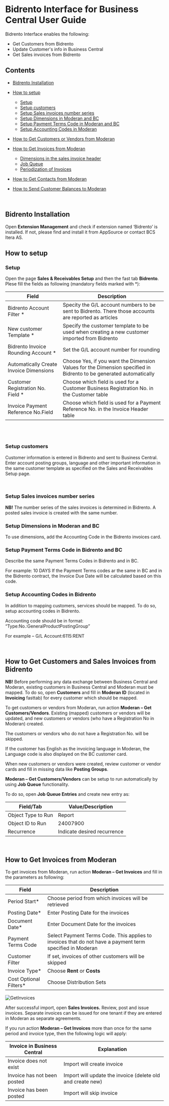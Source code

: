 # Bidrento Interface for Business Central User Guide

Bidrento Interface enables the following:
- Get Customers from Bidrento
- Update Customer's info in Business Central
- Get Sales invoices from Bidrento


## Contents
- [Bidrento Installation](#bidrento-installation)
- [How to setup](#how-to-setup) 
  - [Setup](#setup)
  - [Setup customers](#setup-customers) 
  - [Setup Sales invoices number series](#setup-sales-invoices-number-series)
  - [Setup Dimensions in Moderan and BC](#setup-dimensions-in-Moderan-and-BC)
  - [Setup Payment Terms Code in Moderan and BC](#setup-payment-terms-code-in-Moderan-and-BC)
  - [Setup Accounting Codes in Moderan](#setup-accounting-codes-in-moderan) 
- [How to Get Customers or Vendors from Moderan](#how-to-get-customers-or-vendors-from-moderan) 
- [How to Get Invoices from Moderan](#how-to-get-invoices-from-moderan)
  - [Dimensions in the sales invoice header](#dimensions-in-the-sales-invoice-header)
  - [Job Queue](#job_queue)
  - [Periodization of Invoices](#periodization-of-invoices) 
- [How to Get Contacts from Moderan](#how-to-get-contacts-from-moderan)
- [How to Send Customer Balances to Moderan](#how-to-send-customer-balances-to-moderan) 
  
  <br/>
  

## Bidrento Installation
Open **Extension Management** and check if extension named ‘Bidrento’ is installed. If not, please find and install it from AppSource or contact BCS Itera AS.




## How to setup

### Setup

Open the page **Sales & Receivables Setup** and then the fast tab **Bidrento**. Plese fill the fields as following (mandatory fields marked with *):

|Field|Description|
|---|---|
|Bidrento Account Filter *|Specity the G/L account numbers to be sent to Bidrento. There those accounts are reported as articles| 
|New customer Template *|Specify the customer template to be used when creating a new customer imported from Bidrento| 
|Bidrento Invoice Rounding Account *|Set the G/L account number for rounding|
|Automatically Create Invoice Dimensions |Choose Yes, if you want the Dimension Values for the Dimension specified in Bidrento to be generated automatically|
|Customer Registration No. Field  *|Choose which field is used for a Customer Business Registration No. in the Customer table|
|Invoice Payment Reference No.Field |Choose which field is used for a Payment Reference No. in the Invoice Header table|

  <br/>
 

 <br/>

### Setup customers

Customer information is entered in Bidrento and sent to Business Central. Enter account posting groups, language and other important information in the same customer template as specified on the Sales and Receivables Setup page. 


<br/>





### Setup Sales invoices number series

**NB!** The number series of the sales invoices is determined in Bidrento. A posted sales invoice is created with the same number. 


### Setup Dimensions in Moderan and BC
To use dimensions, add the Accounting Code in the Bidrento invoices card. 



### Setup Payment Terms Code in Bidrento and BC
Describe the same Payment Terms Codes in Bidrento and in BC.

For example: 10 DAYS
If the Payment Terms codes ar the same in BC and in the Bidrento contract, the Invoice Due Date will be calculated based on this code.


### Setup Accounting Codes in Bidrento

In addition to mapping customers, services should be mapped. To do so, setup accounting codes in Bidrento.

Accounting code should be in format: “Type:No.:GeneralProductPostingGroup”

For example – G/L Account:6115:RENT

 <br/>

## How to Get Customers and Sales Invoices from Bidrento

**NB!** Before performing any data exchange between Business Central and Moderan, existing customers in Business Central and Moderan must be mapped. To do so, open **Customers** and fill in **Moderan ID** (located in **Invoicing** fasttab) for every customer which should be mapped.

To get customers or vendors from Moderan, run action **Moderan – Get Customers/Vendors**. Existing (mapped) customers or vendors will be updated, and new customers or vendors (who have a Registration No in Moderan) created.

The customers or vendors who do not have a Registration No. will be skipped.

If the customer has English as the invoicing language in Moderan, the Language code is also displayed on the BC customer card.

When new customers or vendors were created, review customer or vendor cards and fill in missing data like **Posting Groups**.

**Moderan – Get Customers/Vendors** can be setup to run automatically by using **Job Queue** functionality.

To do so, open **Job Queue Entries** and create new entry as:

|Field/Tab|Value/Description|
|-|-|
|Object Type to Run|Report|
|Object ID to Run|24007900|
|Recurrence|Indicate desired recurrence|

 <br/>


## How to Get Invoices from Moderan

To get invoices from Moderan, run action **Moderan – Get Invoices** and fill in the parameters as following:

|Field|Description|
|-|-|
|Period Start*|Choose period from which invoices will be retrieved|  
|Posting Date*|Enter Posting Date for the invoices|  
|Document Date*|Enter Document Date for the invoices|  
|Payment Terms Code|Select Payment Terms Code. This applies to invoices that do not have a payment term specified in Moderan|
|Customer Filter|If set, invoices of other customers will be skipped|  
|Invoice Type*|Choose **Rent** or **Costs** |  
|Cost Optional Filters*|Choose Distribution Sets |



![GetInvoices](GetInvoices.png)

After successful import, open **Sales Invoices.** Review, post and issue invoices. 
Separate invoices can be issued for one tenant if they are entered in Moderan as separate agreements.


If you run action **Moderan – Get Invoices** more than once for the same period and invoice type, then the following logic will apply:

|Invoice in Business Central|Explanation|
|-|-|
|Invoice does not exist|Import will create invoice|
|Invoice has not been posted|Import will update the invoice (delete old and create new)|
|Invoice has been posted|Import will skip invoice|


<br/>








